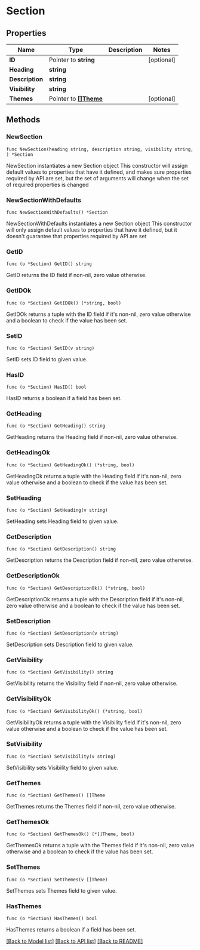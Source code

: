 # Section

## Properties

Name | Type | Description | Notes
------------ | ------------- | ------------- | -------------
**ID** | Pointer to **string** |  | [optional] 
**Heading** | **string** |  | 
**Description** | **string** |  | 
**Visibility** | **string** |  | 
**Themes** | Pointer to [**[]Theme**](Theme.md) |  | [optional] 

## Methods

### NewSection

`func NewSection(heading string, description string, visibility string, ) *Section`

NewSection instantiates a new Section object
This constructor will assign default values to properties that have it defined,
and makes sure properties required by API are set, but the set of arguments
will change when the set of required properties is changed

### NewSectionWithDefaults

`func NewSectionWithDefaults() *Section`

NewSectionWithDefaults instantiates a new Section object
This constructor will only assign default values to properties that have it defined,
but it doesn't guarantee that properties required by API are set

### GetID

`func (o *Section) GetID() string`

GetID returns the ID field if non-nil, zero value otherwise.

### GetIDOk

`func (o *Section) GetIDOk() (*string, bool)`

GetIDOk returns a tuple with the ID field if it's non-nil, zero value otherwise
and a boolean to check if the value has been set.

### SetID

`func (o *Section) SetID(v string)`

SetID sets ID field to given value.

### HasID

`func (o *Section) HasID() bool`

HasID returns a boolean if a field has been set.

### GetHeading

`func (o *Section) GetHeading() string`

GetHeading returns the Heading field if non-nil, zero value otherwise.

### GetHeadingOk

`func (o *Section) GetHeadingOk() (*string, bool)`

GetHeadingOk returns a tuple with the Heading field if it's non-nil, zero value otherwise
and a boolean to check if the value has been set.

### SetHeading

`func (o *Section) SetHeading(v string)`

SetHeading sets Heading field to given value.


### GetDescription

`func (o *Section) GetDescription() string`

GetDescription returns the Description field if non-nil, zero value otherwise.

### GetDescriptionOk

`func (o *Section) GetDescriptionOk() (*string, bool)`

GetDescriptionOk returns a tuple with the Description field if it's non-nil, zero value otherwise
and a boolean to check if the value has been set.

### SetDescription

`func (o *Section) SetDescription(v string)`

SetDescription sets Description field to given value.


### GetVisibility

`func (o *Section) GetVisibility() string`

GetVisibility returns the Visibility field if non-nil, zero value otherwise.

### GetVisibilityOk

`func (o *Section) GetVisibilityOk() (*string, bool)`

GetVisibilityOk returns a tuple with the Visibility field if it's non-nil, zero value otherwise
and a boolean to check if the value has been set.

### SetVisibility

`func (o *Section) SetVisibility(v string)`

SetVisibility sets Visibility field to given value.


### GetThemes

`func (o *Section) GetThemes() []Theme`

GetThemes returns the Themes field if non-nil, zero value otherwise.

### GetThemesOk

`func (o *Section) GetThemesOk() (*[]Theme, bool)`

GetThemesOk returns a tuple with the Themes field if it's non-nil, zero value otherwise
and a boolean to check if the value has been set.

### SetThemes

`func (o *Section) SetThemes(v []Theme)`

SetThemes sets Themes field to given value.

### HasThemes

`func (o *Section) HasThemes() bool`

HasThemes returns a boolean if a field has been set.


[[Back to Model list]](../API_README.md#documentation-for-models) [[Back to API list]](../API_README.md#documentation-for-api-endpoints) [[Back to README]](../API_README.md)


